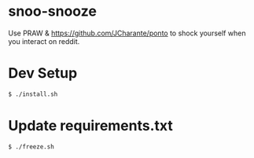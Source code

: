 # snoo-snooze
Use PRAW & https://github.com/JCharante/ponto to shock yourself when you interact on reddit.


# Dev Setup

```bash
$ ./install.sh
```

# Update requirements.txt

```bash
$ ./freeze.sh
```
